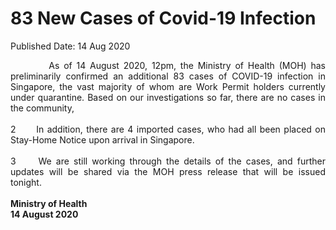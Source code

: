 <html>
    <meta http-equiv="Content-Type" content="text/html; charset=utf-8"/>
    <meta charset="utf-8"/>
    <title>83 New Cases of Covid-19 Infection </title>
    <body><h1>83 New Cases of Covid-19 Infection </h1>
    <p>Published Date: 14 Aug 2020</p> <p style="text-align: justify;">&nbsp; &nbsp; &nbsp; &nbsp; &nbsp;As of 14 August 2020, 12pm, the Ministry of Health (MOH) has preliminarily confirmed an additional 83 cases of COVID-19 infection in Singapore, the vast majority of whom are Work Permit holders currently under quarantine. Based on our investigations so far, there are no cases in the community,&nbsp;<br><br>2&nbsp; &nbsp; &nbsp; In addition, there are 4 imported cases, who had all been placed on Stay-Home Notice upon arrival in Singapore.&nbsp;<br><br>3&nbsp; &nbsp; &nbsp;We are still working through the details of the cases, and further updates will be shared via the MOH press release that will be issued tonight.&nbsp;<br><br><strong>Ministry of Health<br>14 August 2020</strong></p></body>
</html>